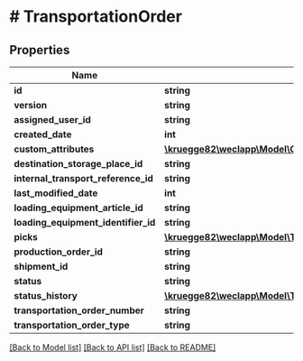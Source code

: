 # # TransportationOrder

## Properties

Name | Type | Description | Notes
------------ | ------------- | ------------- | -------------
**id** | **string** |  | [optional]
**version** | **string** |  | [optional]
**assigned_user_id** | **string** |  | [optional]
**created_date** | **int** |  | [optional]
**custom_attributes** | [**\kruegge82\weclapp\Model\CustomAttribute[]**](CustomAttribute.md) |  | [optional]
**destination_storage_place_id** | **string** |  |
**internal_transport_reference_id** | **string** |  | [optional]
**last_modified_date** | **int** |  | [optional]
**loading_equipment_article_id** | **string** |  | [optional]
**loading_equipment_identifier_id** | **string** |  | [optional]
**picks** | [**\kruegge82\weclapp\Model\TransportPick[]**](TransportPick.md) |  | [optional]
**production_order_id** | **string** |  | [optional]
**shipment_id** | **string** |  | [optional]
**status** | **string** |  |
**status_history** | [**\kruegge82\weclapp\Model\TransportationOrderStatusHistory[]**](TransportationOrderStatusHistory.md) |  | [optional]
**transportation_order_number** | **string** |  | [optional]
**transportation_order_type** | **string** |  |

[[Back to Model list]](../../README.md#models) [[Back to API list]](../../README.md#endpoints) [[Back to README]](../../README.md)
